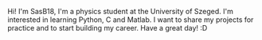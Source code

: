 Hi! I'm SasB18, I'm a physics student at the University of Szeged. I'm interested in learning Python, C and Matlab. I want to share my projects for practice and to start building my career. Have a great day! :D

<!---
SasB18/SasB18 is a ✨ special ✨ repository because its `README.md` (this file) appears on your GitHub profile.
You can click the Preview link to take a look at your changes.
--->
